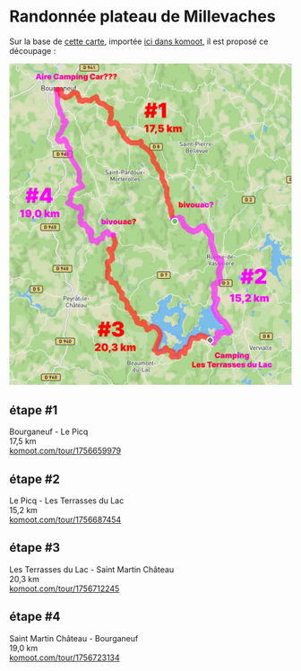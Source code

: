 # Randonnée plateau de Millevaches

Sur la base de [cette carte](https://rando-millevaches.fr/trek/730247-GRP%C2%AE65-Cascades,-landes-et-tourbieres),
importée [ici dans komoot](https://www.komoot.com/fr-fr/tour/1756525362), il est 
proposé ce découpage : 

![](data/Trip.jpg)

## étape #1
Bourganeuf - Le Picq  
17,5 km  
[komoot.com/tour/1756659979](https://www.komoot.com/tour/1756659979)

## étape #2
Le Picq - Les Terrasses du Lac  
15,2 km  
[komoot.com/tour/1756687454](https://www.komoot.com/tour/1756687454)

## étape #3
Les Terrasses du Lac - Saint Martin Château  
20,3 km  
[komoot.com/tour/1756712245](https://www.komoot.com/tour/1756712245)

## étape #4
Saint Martin Château - Bourganeuf  
19,0 km  
[komoot.com/tour/1756723134](https://www.komoot.com/tour/1756723134)
